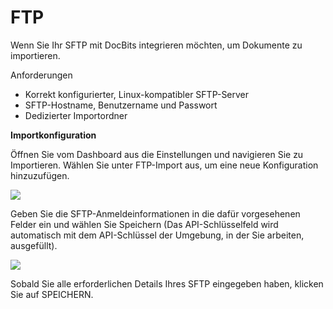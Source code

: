# FTP

Wenn Sie Ihr SFTP mit DocBits integrieren möchten, um Dokumente zu importieren.

Anforderungen

* Korrekt konfigurierter, Linux-kompatibler SFTP-Server
* SFTP-Hostname, Benutzername und Passwort
* Dedizierter Importordner

**Importkonfiguration**

Öffnen Sie vom Dashboard aus die Einstellungen und navigieren Sie zu Importieren. Wählen Sie unter FTP-Import aus, um eine neue Konfiguration hinzuzufügen.

![](https://lh7-us.googleusercontent.com/HJMX0JZN6M8zczy4tu6yPJiwR0y40ELF3gduLLa1GAQzi_xeEHyrJ47RiFEx21BsJV-Zv3Ma8jtSU0rYnE53BOTkf63to71TZr6Arh-Izj9TEKWoeqNIUh0rItAsr56AFYHybQgJ_CUCqqVI9u5CFjI)

Geben Sie die SFTP-Anmeldeinformationen in die dafür vorgesehenen Felder ein und wählen Sie Speichern (Das API-Schlüsselfeld wird automatisch mit dem API-Schlüssel der Umgebung, in der Sie arbeiten, ausgefüllt).

![](https://lh7-us.googleusercontent.com/m11trSpnDmv9aco98vPG6xuIhYxngp6TauG7lDYEWB2VguNmX0ypXMi3Fc4Ey6V4Iy_YwOy4Zooh3rj_WoAQ3PQgVIjw5vqToOuq_lIxN7IqPE2fv1puzsnEO96y5mn5FHjFtC1wYrEf9sxjHk1GL2I)

Sobald Sie alle erforderlichen Details Ihres SFTP eingegeben haben, klicken Sie auf SPEICHERN.
